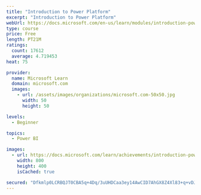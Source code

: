 ```yaml
---
title: "Introduction to Power Platform"
excerpt: "Introduction to Power Platform"
webUrl: https://docs.microsoft.com/en-us/learn/modules/introduction-power-platform/
type: course
price: Free
length: PT21M
ratings:
  count: 17612
  average: 4.719453
heat: 75

provider:
  name: Microsoft Learn
  domain: microsoft.com
  images:
    - url: /assets/images/organizations/microsoft.com-50x50.jpg
      width: 50
      height: 50

levels:
  - Beginner

topics:
  - Power BI

images:
  - url: https://docs.microsoft.com/learn/achievements/introduction-power-platform-social.png
    width: 800
    height: 400
    isCached: true

secured: "Dfkmlp0LCRBQJT0CBA5q+4Dq/3uUHDCaa3ey14AwCID7AhGX8Z4Xl83+q+vDJhonvDPSNQgVRc0Id3GHuXUBTOlTyXJf2PnK+ofMKWgo0N25G/1fA9rqjS3aP8vIFFtdExeF7FcNjWpIHgb2f0/oWNhFjezu4tQDLKzxX6oyQQPg2gUru8gSP7dC+rJodi0TrGohnNZera0u2xUjcrCYVsaq67BTnMMZCmA/5HSKyCpDoNT4KPwvcjH+rIm0LItL64fKVtO2m3WI9O2PWdBX588wYuL4wSYQFFMiLj1Hwyj86p442iFG/4YkbeAbf345JmF4MXwrSB6gUdjemJO4TVJJ2/FDGAmrNnkL6kaz/t57W98Kclux2V7+BElshWy9o6xV5wqRS9N+JZhkRJjVlkRj6iM7TZbNmdgVi5BLY9BzDN7oEGK8N/CPKXGTqDhf;38UPYmOsGgtAY+mw0wBlzQ=="
---
```


